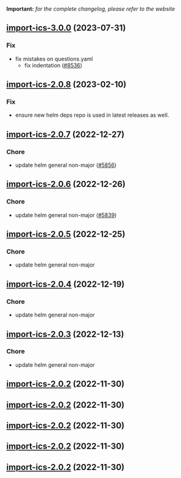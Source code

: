 **Important:**
*for the complete changelog, please refer to the website*










## [import-ics-3.0.0](https://github.com/truecharts/charts/compare/import-ics-2.0.8...import-ics-3.0.0) (2023-07-31)

### Fix

- fix mistakes on questions.yaml
  - fix indentation ([#8536](https://github.com/truecharts/charts/issues/8536))
  
  


## [import-ics-2.0.8](https://github.com/truecharts/charts/compare/import-ics-2.0.7...import-ics-2.0.8) (2023-02-10)

### Fix

- ensure new helm deps repo is used in latest releases as well.
  
  


## [import-ics-2.0.7](https://github.com/truecharts/charts/compare/import-ics-2.0.6...import-ics-2.0.7) (2022-12-27)

### Chore

- update helm general non-major ([#5856](https://github.com/truecharts/charts/issues/5856))
  
  


## [import-ics-2.0.6](https://github.com/truecharts/charts/compare/import-ics-2.0.5...import-ics-2.0.6) (2022-12-26)

### Chore

- update helm general non-major ([#5839](https://github.com/truecharts/charts/issues/5839))
  
  


## [import-ics-2.0.5](https://github.com/truecharts/charts/compare/import-ics-2.0.4...import-ics-2.0.5) (2022-12-25)

### Chore

- update helm general non-major
  
  


## [import-ics-2.0.4](https://github.com/truecharts/charts/compare/import-ics-2.0.3...import-ics-2.0.4) (2022-12-19)

### Chore

- update helm general non-major
  
  


## [import-ics-2.0.3](https://github.com/truecharts/charts/compare/import-ics-2.0.2...import-ics-2.0.3) (2022-12-13)

### Chore

- update helm general non-major
  
  


## [import-ics-2.0.2](https://github.com/truecharts/charts/compare/import-ics-2.0.1...import-ics-2.0.2) (2022-11-30)




## [import-ics-2.0.2](https://github.com/truecharts/charts/compare/import-ics-2.0.1...import-ics-2.0.2) (2022-11-30)




## [import-ics-2.0.2](https://github.com/truecharts/charts/compare/import-ics-2.0.1...import-ics-2.0.2) (2022-11-30)




## [import-ics-2.0.2](https://github.com/truecharts/charts/compare/import-ics-2.0.1...import-ics-2.0.2) (2022-11-30)




## [import-ics-2.0.2](https://github.com/truecharts/charts/compare/import-ics-2.0.1...import-ics-2.0.2) (2022-11-30)


